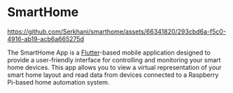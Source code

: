 # SmartHome

https://github.com/Serkhani/smarthome/assets/66341820/293cbd6a-f5c0-4916-ab19-acb6a665275d

The SmartHome App is a [Flutter](https://flutter.dev)-based mobile application designed to provide a user-friendly interface for controlling and monitoring your smart home devices. This app allows you to view a virtual representation of your smart home layout and read data from devices connected to a Raspberry Pi-based home automation system.